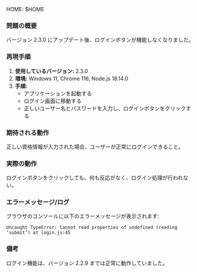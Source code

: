 HOME: $HOME

### 問題の概要
バージョン 2.3.0 にアップデート後、ログインボタンが機能しなくなりました。

### 再現手順
1. **使用しているバージョン:** 2.3.0
2. **環境:** Windows 11, Chrome 116, Node.js 18.14.0
3. **手順:**
    - アプリケーションを起動する
    - ログイン画面に移動する
    - 正しいユーザー名とパスワードを入力し、ログインボタンをクリックする

### 期待される動作
正しい資格情報が入力された場合、ユーザーが正常にログインできること。

### 実際の動作
ログインボタンをクリックしても、何も反応がなく、ログイン処理が行われない。

### エラーメッセージ/ログ
ブラウザのコンソールに以下のエラーメッセージが表示されます:

```
Uncaught TypeError: Cannot read properties of undefined (reading ‘submit’) at login.js:45
```

### 備考
ログイン機能は、バージョン 2.2.9 までは正常に動作していました。
